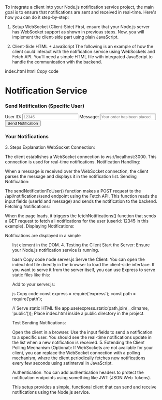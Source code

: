   To integrate a client into your Node.js notification service project, the main goal is to ensure that notifications are sent and received in real-time. Here's how you can do it step-by-step:

1. Setup WebSocket (Client-Side)
First, ensure that your Node.js server has WebSocket support as shown in previous steps. Now, you will implement the client-side part using plain JavaScript.

2. Client-Side HTML + JavaScript
The following is an example of how the client could interact with the notification service using WebSockets and Fetch API. You’ll need a simple HTML file with integrated JavaScript to handle the communication with the backend.

index.html
html
Copy code
<!DOCTYPE html>
<html lang="en">
<head>
  <meta charset="UTF-8">
  <meta name="viewport" content="width=device-width, initial-scale=1.0">
  <title>Notification Service</title>
</head>
<body>
  <h1>Notification Service</h1>

  <!-- Input for sending notification to a specific user -->
  <div>
    <h3>Send Notification (Specific User)</h3>
    <label for="userId">User ID:</label>
    <input type="text" id="userId" placeholder="12345">
    <label for="message">Message:</label>
    <input type="text" id="message" placeholder="Your order has been placed.">
    <button onclick="sendNotificationToUser()">Send Notification</button>
  </div>

  <!-- Section to show notifications -->
  <div>
    <h3>Your Notifications</h3>
    <ul id="notificationList"></ul>
  </div>

  <script>
    const userId = '12345'; // For demo purposes, we assume the current user ID is '12345'.
    const socket = new WebSocket('ws://localhost:3000'); // Change port if needed

    // WebSocket connection
    socket.onopen = () => {
      console.log('WebSocket connection established.');
    };

    // Listening for messages from the server
    socket.onmessage = (event) => {
      const notification = JSON.parse(event.data);
      displayNotification(notification.message);
    };

    // Send a notification to a specific user
    function sendNotificationToUser() {
      const userIdInput = document.getElementById('userId').value;
      const messageInput = document.getElementById('message').value;

      fetch('http://localhost:3000/api/notifications/send', {
        method: 'POST',
        headers: {
          'Content-Type': 'application/json',
        },
        body: JSON.stringify({
          target: 'specific',
          userId: userIdInput,
          message: messageInput,
          source: 'order_service',
          timestamp: new Date().toISOString(),
        }),
      })
        .then(response => response.json())
        .then(data => {
          console.log(data.message);
        })
        .catch(error => console.error('Error:', error));
    }

    // Fetch existing notifications
    function fetchNotifications() {
      fetch(`http://localhost:3000/api/notifications/${userId}`)
        .then(response => response.json())
        .then(notifications => {
          notifications.forEach(notification => displayNotification(notification.message));
        });
    }

    // Display the notification in the HTML list
    function displayNotification(message) {
      const notificationList = document.getElementById('notificationList');
      const listItem = document.createElement('li');
      listItem.textContent = message;
      notificationList.appendChild(listItem);
    }

    // Fetch notifications on page load
    window.onload = function () {
      fetchNotifications();
    };
  </script>
</body>
</html>
3. Steps Explanation
WebSocket Connection:

The client establishes a WebSocket connection to ws://localhost:3000.
This connection is used for real-time notifications.
Notification Handling:

When a message is received over the WebSocket connection, the client parses the message and displays it in the notification list.
Sending Notification:

The sendNotificationToUser() function makes a POST request to the /api/notifications/send endpoint using the Fetch API.
This function reads the input fields (userId and message) and sends the notification to the backend.
Fetching Notifications:

When the page loads, it triggers the fetchNotifications() function that sends a GET request to fetch all notifications for the user (userId: 12345 in this example).
Displaying Notifications:

Notifications are displayed in a simple <ul> list element in the DOM.
4. Testing the Client
Start the Server: Ensure your Node.js notification service is running.

bash
Copy code
node server.js
Serve the Client: You can open the index.html file directly in the browser to load the client-side interface. If you want to serve it from the server itself, you can use Express to serve static files like this:

Add to your server.js:

js
Copy code
const express = require('express');
const path = require('path');

// Serve static HTML file
app.use(express.static(path.join(__dirname, 'public')));
Place index.html inside a public directory in the project.

Test Sending Notifications:

Open the client in a browser.
Use the input fields to send a notification to a specific user.
You should see the real-time notifications update in the list when a new notification is received.
5. Extending the Client
Polling Mechanism (Optional): If WebSockets are not available for your client, you can replace the WebSocket connection with a polling mechanism, where the client periodically fetches new notifications every few seconds using setInterval in JavaScript.

Authentication: You can add authentication headers to protect the notification endpoints using something like JWT (JSON Web Tokens).

This setup provides a simple, functional client that can send and receive notifications using the Node.js service.
